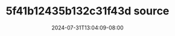--- 
title: "5f41b12435b132c31f43d source"
description: "download bokep 5f41b12435b132c31f43d source durasi panjang full baru"
date: 2024-07-31T13:04:09-08:00
file_code: "4zpp8ypveicn"
draft: false
cover: "dg1re1968ujw97cr.jpg"
tags: ["source", "bokep-indo", "bokep-viral", "bokep-ig"]
length: 36
fld_id: "1483132"
foldername: "Ambiyah update"
categories: ["Ambiyah update"]
views: 0
---